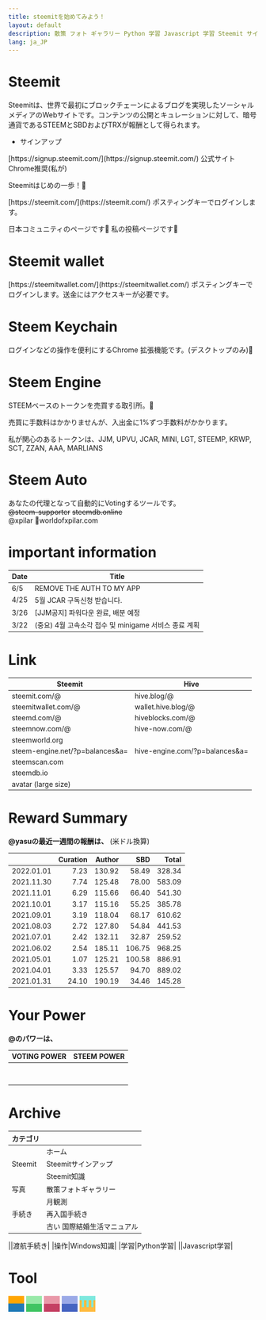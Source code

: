 ```yaml
---
title: steemitを始めてみよう！
layout: default
description: 散策 フォト ギャラリー Python 学習 Javascript 学習 Steemit サインアップ Steemit ノウハウ 再入国 手続き 国際結婚生活マニュアル
lang: ja_JP
---
```

<style>
a {
	text-decoration: none;
	/*color: black;*/
}
</style>


# Steemit 
Steemitは、世界で最初にブロックチェーンによるブログを実現したソーシャルメディアのWebサイトです。コンテンツの公開とキュレーションに対して、暗号通貨であるSTEEMとSBDおよびTRXが報酬として得られます。

* サインアップ

[https://signup.steemit.com/](https://signup.steemit.com/) 公式サイト Chrome推奨(私が)

Steemitはじめの一歩！[🚀](https://steemit.com/japanese/@yasu/7fuxcn-steemit)

[https://steemit.com/](https://steemit.com/) ポスティングキーでログインします。

日本コミュニティのページです[🚀](https://steemit.com/created/japanese) 私の投稿ページです[🚀](https://steemit.com/@yasu) 

# Steemit wallet

[https://steemitwallet.com/](https://steemitwallet.com/) ポスティングキーでログインします。送金にはアクセスキーが必要です。

# Steem Keychain

ログインなどの操作を便利にするChrome 拡張機能です。(デスクトップのみ)[🚀](https://chrome.google.com/webstore/detail/jhgnbkkipaallpehbohjmkbjofjdmeid)




# Steem Engine

STEEMベースのトークンを売買する取引所。[🚀](https://steem-engine.net/)

売買に手数料はかかりませんが、入出金に1%ずつ手数料がかかります。

私が関心のあるトークンは、JJM, [UPVU](https://steemit.com/@upvu/posts), [JCAR](https://steemit.com/@jcarvoting/posts), MINI, LGT, STEEMP, KRWP, SCT, ZZAN, AAA, MARLIANS

# Steem Auto

あなたの代理となって自動的にVotingするツールです。  
~~@steem-supporter~~ ~~steemdb.online~~  
@xpilar [🚀worldofxpilar.com](https://worldofxpilar.com/)

# important information

|Date|Title|
|---|---|
|6/5|[REMOVE THE AUTH TO MY APP](https://steemit.com/mymadness/@steem-supporter/remove-the-auth-to-my-app)|
|4/25|[5월 JCAR 구독신청 받습니다.](https://steemit.com/hive-117185/@jcarvoting/5-jcar)|
|3/26|[[JJM공지] 파워다운 완료, 배분 예정](https://steemit.com/jjm/@virus707/5ydqxl-jjm)|
|3/22|[(중요) 4월 고속소각 접수 및 minigame 서비스 종료 계획](https://steemit.com/mini/@minigame/4-minigame)|

# Link

<table>
  <thead>
    <tr>
      <th>Steemit</th>
      <th>Hive</th>
    </tr>
  </thead>
  <tbody id="link1">
    <tr>
      <td><a href="https://steemit.com/@">steemit.com/@</a></td>
      <td><a href="https://hive.blog/@">hive.blog/@</a></td>
    </tr>
    <tr>
      <td><a href="https://steemitwallet.com/@">steemitwallet.com/@</a></td>
      <td><a href="https://wallet.hive.blog/@">wallet.hive.blog/@</a></td>
    </tr>
    <tr>
      <td><a href="https://steemd.com/@">steemd.com/@</a></td>
      <td><a href="https://hiveblocks.com/@">hiveblocks.com/@</a></td>
    </tr>
    <tr>
      <td><a href="https://steemnow.com/@">steemnow.com/@</a></td>
      <td><a href="https://hive-now.com/@">hive-now.com/@</a></td>
    </tr>
    <tr>
      <td><a href="https://steemworld.org">steemworld.org</a></td>
      <td> </td>
    </tr>
    <tr>
      <td><a href="https://steem-engine.net/?p=balances&amp;a=">steem-engine.net/?p=balances&amp;a=</a></td>
      <td><a href="https://hive-engine.com/?p=balances&amp;a=">hive-engine.com/?p=balances&amp;a=</a></td>
    </tr>
    <tr>
      <td><a href="https://steemscan.com">steemscan.com</a></td>
      <td> </td>
    </tr>
    <tr>
      <td><a href="https://steemdb.io">steemdb.io</a></td>
      <td> </td>
    </tr>
    <tr>
      <td colspan="2" ><a href="https://steemitimages.com/u/avatar/large">avatar (large size)</a></td>
    </tr>
  </tbody>
</table>

# Reward Summary

**@yasuの最近一週間の報酬は、**
(米ドル換算)

||Curation|Author|SBD|Total|
|---|---:|---:|---:|---:|
|2022.01.01|7.23|130.92|58.49|328.34|
|2021.11.30|7.74|125.48|78.00|583.09|
|2021.11.01|6.29|115.66|66.40|541.30|
|2021.10.01|3.17|115.16|55.25|385.78|
|2021.09.01|3.19|118.04|68.17|610.62|
|2021.08.03|2.72|127.80|54.84|441.53|
|2021.07.01|2.42|132.11|32.87|259.52|
|2021.06.02|2.54|185.11|106.75|968.25|
|2021.05.01|1.07|125.21|100.58|886.91|
|2021.04.01|3.33|125.57|94.70|889.02|
|2021.01.31|24.10|190.19|34.46|145.28|

# Your Power

**@<a id=userName></a>のパワーは、**

|VOTING POWER|STEEM POWER|
|---|---:|
|<a id=votingPower></a>|<a id=steemPower></a>|
||<a id=sp1></a><br/><a id=sp2></a><br/><a id=sp3></a>|

# Archive

|カテゴリ||
|---|---|
||[ホーム](./)|
|Steemit|[Steemitサインアップ](./archive/steemitsignup.html)|
||[Steemit知識](./archive/steemittips.html)|
|写真|[散策フォトギャラリー](./archive/photogarally.html)|
||[月観測](./archive/moon.html)|
|手続き|[再入国手続き](./archive/hikorea.html)|
||古い [国際結婚生活マニュアル](./kokusai/)|

||[渡航手続き](./archive/travel.html)|
|操作|[Windows知識](./archive/windowstips.html)|
|学習|[Python学習](./archive/python.html)|
||[Javascript学習](./archive/javascript.html)|


# Tool

[![アカウントヒストリー](./steemitapi/favicon_getaccounthistory.ico)](./steemitapi/getaccounthistory.0.17.html) [![ブログ表示](./steemitapi/favicon_getblog.ico)](./steemitapi/getblog.0.11.html) [![ブログ表示 Hive版](./steemitapi/hive/favicon_getblog_h.ico)](./steemitapi/hive/getblog.0.11.html) [![ブログ表示 Blurt](./steemitapi/blurt/favicon_getblog_b.ico)](./steemitapi/blurt/getblog.0.11.html) [![PCR陽性者数と死亡者数の比較](./chart/favicon_omicron.ico)](./chart/omicron.0.2.html)



<script src="https://code.jquery.com/jquery-3.2.1.slim.min.js" integrity="sha384-KJ3o2DKtIkvYIK3UENzmM7KCkRr/rE9/Qpg6aAZGJwFDMVNA/GpGFF93hXpG5KkN" crossorigin="anonymous"></script>
<script src="https://github.com/steemit/steem-js/releases/download/v0.7.7/steem.min.js"></script>
<script src="./index.js"></script>
